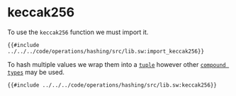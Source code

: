 # keccak256

To use the `keccak256` function we must import it.

```sway
{{#include ../../../code/operations/hashing/src/lib.sw:import_keccak256}}
```

To hash multiple values we wrap them into a [`tuple`](../../language/built-ins/tuples.md) however other [`compound types`](../../language/built-ins/index.md#compound-types) may be used.

```sway
{{#include ../../../code/operations/hashing/src/lib.sw:keccak256}}
```
